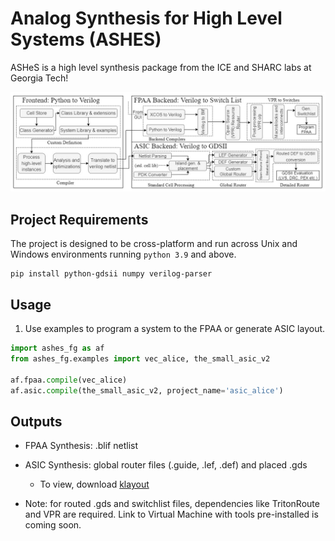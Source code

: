 # Analog Synthesis for High Level Systems (ASHES)

ASHeS is a high level synthesis package from the ICE and SHARC labs at Georgia Tech! 

![Architecture](figures/ashes_flow.jpg)

## Project Requirements
The project is designed to be cross-platform and run across Unix and Windows environments running `python 3.9` and above. 

```
pip install python-gdsii numpy verilog-parser
```

## Usage

1. Use examples to program a system to the FPAA or generate ASIC layout.

```python
import ashes_fg as af
from ashes_fg.examples import vec_alice, the_small_asic_v2

af.fpaa.compile(vec_alice)
af.asic.compile(the_small_asic_v2, project_name='asic_alice')
```

## Outputs
- FPAA Synthesis: .blif netlist
- ASIC Synthesis: global router files (.guide, .lef, .def) and placed .gds
    - To view, download [klayout](https://www.klayout.de/)

- Note: for routed .gds and switchlist files, dependencies like TritonRoute and VPR are required. Link to Virtual Machine with tools pre-installed is coming soon.  